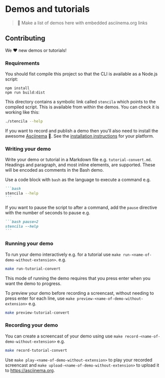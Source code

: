 # Demos and tutorials

> :wrench: Make a list of demos here with embedded asciinema.org links

## Contributing

We :heart: new demos or tutorials!

### Requirements

You should fist compile this project so that the CLI is available as a Node.js script:

```
npm install
npm run build:dist
```

This directory contains a symbolic link called `stencila` which points to the compiled script. This is available from within the demos. You can check it is working like this:

```bash
./stencila --help
```

If you want to record and publish a demo then you'll also need to install the awesome [Asciinema](https://asciinema.org/) :movie_camera:. See the [installation instructions](https://asciinema.org/docs/installation) for your platform.

### Writing your demo

Write your demo or tutorial in a Markdown file e.g. `tutorial-convert.md`.
Headings and paragraph, and most inline elements, are supported. These will be encoded as comments in the Bash demo.

Use a code block with `bash` as the language to execute a command e.g.

````md
```bash
stencila --help
```
````

If you want to pause the script to after a command, add the `pause` directive with the number of seconds to pause e.g.

````md
```bash pause=2
stencila --help
```
````

### Running your demo

To run your demo interactively e.g. for a tutorial use `make run-<name-of-demo-without-extension>`. e.g.

```bash
make run-tutorial-convert
```

This mode of running the demo requires that you press enter when you want the demo to progress.

To preview your demo before recording a screencast, without needing to press enter for each line, use `make preview-<name-of-demo-without-extension>` e.g.

```bash
make preview-tutorial-convert
```

### Recording your demo

You can create a screencast of your demo using use `make record-<name-of-demo-without-extension>` e.g.

```bash
make record-tutorial-convert
```

Use `make play-<name-of-demo-without-extension>` to play your recorded screencast and `make upload-<name-of-demo-without-extension>` to upload it to https://asciinema.org.
